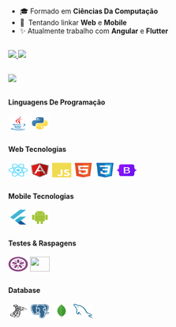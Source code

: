 <ul dir="auto">
<li><g-emoji class="g-emoji" alias="mortar_board" >🎓</g-emoji> Formado em <strong>Ciências Da Computação</strong></li>
<li><g-emoji class="g-emoji" alias="seedling" >📱</g-emoji> &nbsp;Tentando linkar <strong>Web</strong> e <strong>Mobile</strong></li>
<li><g-emoji class="g-emoji" alias="sparkles" >✨</g-emoji> Atualmente trabalho com <strong>Angular</strong> e <strong> Flutter </strong></li>
</ul>
<h2 dir="auto"></h2>
<a href="https://instagram.com/cabraiz/" rel="nofollow"><img src="https://camo.githubusercontent.com/acaa286597b43c96dc02b69b90de15a65c52063e31835b763a061cc815f64bac/68747470733a2f2f696d672e736869656c64732e696f2f62616467652f2d496e7374616772616d2d2532334534343035463f7374796c653d666f722d7468652d6261646765266c6f676f3d696e7374616772616d266c6f676f436f6c6f723d7768697465" data-canonical-src="https://img.shields.io/badge/-Instagram-%23E4405F?style=for-the-badge&amp;logo=instagram&amp;logoColor=white" style="max-width: 100%;">
<a href="mailto:mateusccabr@gmail.com"><img src="https://camo.githubusercontent.com/927d6b3961fa048ff7303daf291cb5869dfa25018997cf8c1373c2f6a85b1458/68747470733a2f2f696d672e736869656c64732e696f2f62616467652f2d476d61696c2d2532333333333f7374796c653d666f722d7468652d6261646765266c6f676f3d676d61696c266c6f676f436f6c6f723d7768697465" data-canonical-src="https://img.shields.io/badge/-Gmail-%23333?style=for-the-badge&amp;logo=gmail&amp;logoColor=white" style="max-width: 100%;"></a>
<h2 dir="auto"></h2>
<img height="180em" src="https://github-readme-stats.vercel.app/api/top-langs/?username=cabraiz&layout=compact&theme=dracula" data-canonical-src="https://github-readme-stats.vercel.app/api/top-langs/?username=LiviaMartinss&amp;layout=compact&amp;langs_count=7&amp;theme=dracula" style="max-width: 100%;">
<h2 dir="auto"></h2>
<h4 dir="auto">Linguagens De Programação</h4>
<div>
  <a target="_blank" rel="noopener noreferrer" href="https://github.com/devicons/devicon/blob/master/icons/java/java-original.svg"><img align="center" height="30" width="40" src="https://github.com/devicons/devicon/blob/master/icons/java/java-original.svg" style="max-width: 100%;"></a>
  <a target="_blank" rel="noopener noreferrer" href="https://github.com/devicons/devicon/blob/master/icons/python/python-original.svg"><img align="center" height="30" width="40" src="https://github.com/devicons/devicon/blob/master/icons/python/python-original.svg" style="max-width: 100%;"></a>
</div>
<h2 dir="auto"></h2>
<h4 dir="auto">Web Tecnologias</h4>
<div>
  <a target="_blank" rel="noopener noreferrer" href="https://github.com/devicons/devicon/blob/master/icons/react/react-original.svg"><img align="center" height="30" width="40" src="https://github.com/devicons/devicon/blob/master/icons/react/react-original.svg" style="max-width: 100%;"></a>
  <a target="_blank" rel="noopener noreferrer" href="https://github.com/devicons/devicon/blob/master/icons/angularjs/angularjs-original.svg"><img align="center" height="30" width="40" src="https://raw.githubusercontent.com/devicons/devicon/master/icons/angularjs/angularjs-original.svg" style="max-width: 100%;"></a>
  <a target="_blank" rel="noopener noreferrer" href="https://raw.githubusercontent.com/devicons/devicon/master/icons/javascript/javascript-plain.svg"><img align="center" height="30" width="40" src="https://raw.githubusercontent.com/devicons/devicon/master/icons/javascript/javascript-plain.svg" style="max-width: 100%;"></a>
  <a target="_blank" rel="noopener noreferrer" href="https://raw.githubusercontent.com/devicons/devicon/master/icons/html5/html5-original.svg"><img align="center" height="30" width="40" src="https://raw.githubusercontent.com/devicons/devicon/master/icons/html5/html5-original.svg" style="max-width: 100%;"></a>
  <a target="_blank" rel="noopener noreferrer" href="https://raw.githubusercontent.com/devicons/devicon/master/icons/css3/css3-original.svg"><img align="center" height="30" width="40" src="https://raw.githubusercontent.com/devicons/devicon/master/icons/css3/css3-original.svg" style="max-width: 100%;"></a>
  <a target="_blank" rel="noopener noreferrer" href="https://github.com/devicons/devicon/blob/master/icons/bootstrap/bootstrap-original.svg"><img align="center" height="30" width="40" src="https://github.com/devicons/devicon/raw/master/icons/bootstrap/bootstrap-original.svg" style="max-width: 100%;"></a>
</div>
<h2 dir="auto"></h2>
<h4 dir="auto">Mobile Tecnologias</h4>
<div>
  <a target="_blank" rel="noopener noreferrer" href="https://github.com/devicons/devicon/blob/master/icons/flutter/flutter-original.svg"><img align="center" height="30" width="40" src="https://github.com/devicons/devicon/blob/master/icons/flutter/flutter-original.svg" style="max-width: 100%;"></a>
  <a target="_blank" rel="noopener noreferrer" href="https://github.com/devicons/devicon/blob/master/icons/android/android-original.svg"><img align="center" height="30" width="40" src="https://github.com/devicons/devicon/blob/master/icons/android/android-original.svg" style="max-width: 100%;"></a>
</div>
<h2 dir="auto"></h2>
<h4 dir="auto">Testes & Raspagens</h4>
<div>
  <a target="_blank" rel="noopener noreferrer" href="https://github.com/devicons/devicon/blob/master/icons/jasmine/jasmine-plain.svg"><img align="center" height="30" width="40" src="https://github.com/devicons/devicon/blob/master/icons/jasmine/jasmine-plain.svg" style="max-width: 100%;"></a>
  <a target="_blank" rel="noopener noreferrer" href="https://avatars0.githubusercontent.com/u/983927?v=3&s=400"><img align="center" height="30" width="40" src="https://avatars0.githubusercontent.com/u/983927?v=3&s=400" style="max-width: 100%;"></a>
</div>
<h2 dir="auto"></h2>
<h4 dir="auto">Database</h4>
<div>
  <a target="_blank" rel="noopener noreferrer" href="https://github.com/devicons/devicon/blob/master/icons/microsoftsqlserver/microsoftsqlserver-plain.svg"><img align="center" height="30" width="40" src="https://github.com/devicons/devicon/blob/master/icons/microsoftsqlserver/microsoftsqlserver-plain.svg" style="max-width: 100%;"></a>
  <a target="_blank" rel="noopener noreferrer" href="https://github.com/devicons/devicon/blob/master/icons/postgresql/postgresql-plain.svg"><img align="center" height="30" width="40" src="https://github.com/devicons/devicon/blob/master/icons/postgresql/postgresql-plain.svg" style="max-width: 100%;"></a>
  <a target="_blank" rel="noopener noreferrer" href="https://github.com/devicons/devicon/blob/master/icons/mongodb/mongodb-original.svg"><img align="center" height="30" width="40" src="https://github.com/devicons/devicon/blob/master/icons/mongodb/mongodb-original.svg" style="max-width: 100%;"></a>
  <a target="_blank" rel="noopener noreferrer" href="https://github.com/devicons/devicon/blob/master/icons/mysql/mysql-plain.svg"><img align="center" height="30" width="40" src="https://github.com/devicons/devicon/blob/master/icons/mysql/mysql-plain.svg" style="max-width: 100%;"></a>
</div>
<h2 dir="auto"></h2>
